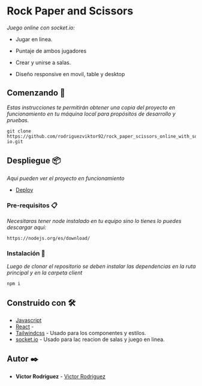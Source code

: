 # Rock Paper and Scissors


_Juego online con socket.io:_

- Jugar en linea.

- Puntaje de ambos jugadores

- Crear y unirse a salas.

- Diseño responsive en movil, table y desktop

## Comenzando 🚀

_Estas instrucciones te permitirán obtener una copia del proyecto en funcionamiento en tu máquina local para propósitos de desarrollo y pruebas._

```
git clone https://github.com/rodriguezviktor92/rock_paper_scissors_online_with_socket-io.git
```

## Despliegue 📦

_Aqui pueden ver el proyecto en funcionamiento_

- [Deploy](https://rock-paper-scissors-online-with-socket-io.onrender.com)

### Pre-requisitos 📋

_Necesitaras tener node instalado en tu equipo sino lo tienes lo puedes descargar aqui:_

```
https://nodejs.org/es/download/
```

### Instalación 🔧

_Luego de clonar el repositorio se deben instalar las dependencias en la ruta principal y en la carpeta client_

```
npm i
```

## Construido con 🛠️

- [Javascript](https://www.javascript.com/)
- [React](https://es.reactjs.org/) - 
- [Tailwindcss](https://tailwindcss.com/) - Usado para los componentes y estilos.
- [socket.io](https://socket.io/) - Usado para lac reacion de salas y juego en linea.


## Autor ✒️

- **Victor Rodriguez** - [Victor Rodriguez](https://www.linkedin.com/in/cv-victor-rodriguez/)
